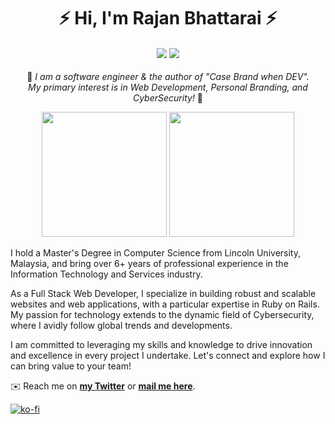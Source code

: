 <h1 align="center">⚡️ Hi, I'm Rajan Bhattarai ⚡️</h1>

<h4 align="center"><a href="https://cdrrazan.com"><img src="https://img.shields.io/badge/blog-%23FFA500.svg?&style=for-the-badge&logo=rss&logoColor=white"/></a> <a href="https://rajan.link/linkedin"><img src="https://img.shields.io/badge/linkedin-%230077B5.svg?&style=for-the-badge&logo=linkedin&logoColor=white"/></a>   </h4>

<p align="center">🔭 <i> I am a software engineer & the author of "Case Brand when DEV". </i> <br/> <i> My primary interest is in Web Development, Personal Branding, and CyberSecurity! </i> 🔭  </p> 

<p align="center">
  <a href="https://shop.digitonx.com/b/case-brand-when-dev"><img src="https://i.imgur.com/kYEXfRn.jpeg" width="200" /></a>
  <a href="https://shop.digitonx.com/b/custom-domain-and-email-101"><img src="https://i.imgur.com/S8kB9Lj.jpeg" width="200" /></a>
</p>

I hold a Master's Degree in Computer Science from Lincoln University, Malaysia, and bring over 6+ years of professional experience in the Information Technology and Services industry.

As a Full Stack Web Developer, I specialize in building robust and scalable websites and web applications, with a particular expertise in Ruby on Rails. My passion for technology extends to the dynamic field of Cybersecurity, where I avidly follow global trends and developments.

I am committed to leveraging my skills and knowledge to drive innovation and excellence in every project I undertake. Let's connect and explore how I can bring value to your team!

✉️ Reach me on **[my Twitter](https://x.com/cdrrazan)** or **[mail me here](mailto:rajan@rajanbhattarai.com)**.
<br/>

[![ko-fi](https://ko-fi.com/img/githubbutton_sm.svg)](https://ko-fi.com/D1D01BILA6)
